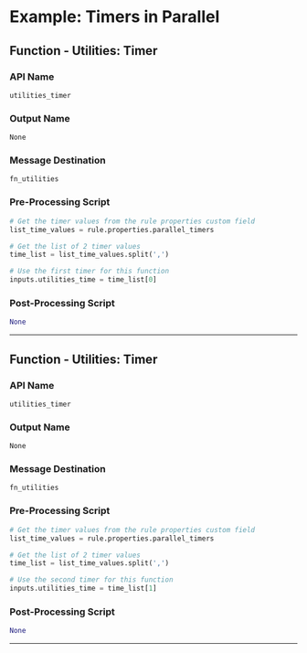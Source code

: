 <!--
    DO NOT MANUALLY EDIT THIS FILE
    THIS FILE IS AUTOMATICALLY GENERATED WITH resilient-sdk codegen
-->

# Example: Timers in Parallel

## Function - Utilities: Timer

### API Name
`utilities_timer`

### Output Name
`None`

### Message Destination
`fn_utilities`

### Pre-Processing Script
```python
# Get the timer values from the rule properties custom field
list_time_values = rule.properties.parallel_timers

# Get the list of 2 timer values
time_list = list_time_values.split(',')

# Use the first timer for this function
inputs.utilities_time = time_list[0]
```

### Post-Processing Script
```python
None
```

---

## Function - Utilities: Timer

### API Name
`utilities_timer`

### Output Name
`None`

### Message Destination
`fn_utilities`

### Pre-Processing Script
```python
# Get the timer values from the rule properties custom field
list_time_values = rule.properties.parallel_timers

# Get the list of 2 timer values
time_list = list_time_values.split(',')

# Use the second timer for this function
inputs.utilities_time = time_list[1]
```

### Post-Processing Script
```python
None
```

---

